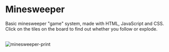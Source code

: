 # Minesweeper
Basic minesweeper "game" system, made with HTML, JavaScript and CSS.<br>
Click on the tiles on the board to find out whether you follow or explode.<br><br>

![minesweeper-print](https://github.com/user-attachments/assets/2606a602-eabf-4897-941d-a7214c0edfb4)
